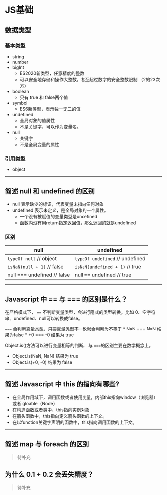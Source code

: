 # JS基础

## 数据类型

### 基本类型
* string
* number
* bigInt
	* ES2020新类型，任意精度的整数
	* 可以安全地存储和操作大整数，甚至超过数字的安全整数限制 （2的23次方）
* boolean
	* 只有 true 和 false两个值
* symbol
	* ES6新类型，表示独一无二的值
* undefined
	* 全局对象的值属性
	* 不是关键字，可以作为变量名。
* null
	* 关键字
	* 不是全局变量的属性         
### 引用类型
* object

-----
## 简述 null 和 undefined 的区别

* null 表示缺少的标识，代表变量未指向任何对象
* undefined 表示未定义，是全局对象的一个属性。
	* 一个没有被赋值的变量类型是undefined
	* 函数内没有用return指定返回值，那么返回的就是undefined 

### 区别

null | undefined
-----| -------
`typeOf null` // object | `typeOf undefined` // undefined
`isNaN(null + 1)` // false | `isNaN(undefined + 1)` // true
null === undefined // false | null == undefined // true 


-----

## Javascript 中 == 与 === 的区别是什么？

在严格模式下， `==` 不判断变量类型，会进行隐式的类型转换。比如 0、空字符串、undefined、null可以转换成false。

`===` 会判断变量类型。只要变量类型不一致就会判断为不等于
	* NaN === NaN 结果为false
	* +0 === -0 结果为 true


Object.is()方法可以进行变量相等的判断。 与 `===`的区别主要在数学概念上。
 * Object.is(NaN, NaN) 结果为 true
 * Object.is(+0, -0) 结果为 false	
------

## 简述 Javascript 中 this 的指向有哪些?
* 在全局作用域下，调用函数或者使用变量，内部this指向window（浏览器）或者 gloable（Node）
* 在构造函数或者类中，this指向实例对象
* 在箭头函数中，this指向定义箭头函数的上下文。
* 在以function关键字声明的函数中，this指向调用函数的上下文。

-----


## 简述 map 与 foreach 的区别
> 待补充

## 为什么 0.1 + 0.2 会丢失精度？
> 待补充

